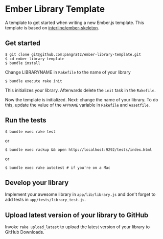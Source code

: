 Ember Library Template
======================

A template to get started when writing a new Ember.js template. This template is based on [interline/ember-skeleton](https://github.com/interline/ember-skeleton).

Get started
-----------

    $ git clone git@github.com:pangratz/ember-library-template.git
    $ cd ember-library-template
    $ bundle install

Change LIBRARYNAME in `Rakefile` to the name of your library

    $ bundle execute rake init

This initializes your library. Afterwards delete the `init` task in the `Rakefile`.

Now the template is initialized. Next: change the name of your library. To do this, update the value of the `APPNAME` variable in `Rakefile` and `Assetfile`.

Run the tests
-------------

    $ bundle exec rake test

or

    $ bundle exec rackup && open http://localhost:9292/tests/index.html

or

    $ bundle exec rake autotest # if you're on a Mac

Develop your library
--------------------

Implement your awesome library in `app/lib/library.js` and don't forget to add tests in `app/tests/library_test.js`.

Upload latest version of your library to GitHub
-----------------------------------------------

Invoke `rake upload_latest` to upload the latest version of your library to GitHub Downloads.